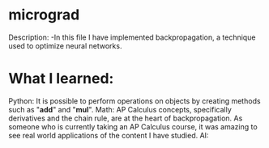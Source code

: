 # micrograd
Description:
-In this file I have implemented backpropagation, a technique used to optimize neural networks.

# What I learned:
Python:
It is possible to perform operations on objects by creating methods such as "__add__" and "__mul__".
Math:
AP Calculus concepts, specifically derivatives and the chain rule, are at the heart of backpropagation. As someone who is currently taking an AP Calculus course, it was amazing to see real world applications of the content I have studied.
AI:
